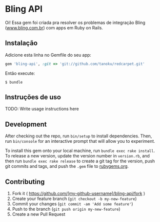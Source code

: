 # Bling API

Oi! Essa gem foi criada pra resolver os problemas de integração Bling (www.bling.com.br)
com apps em Ruby on Rails.


## Instalação

Adicione esta linha no Gemfile do seu app:

```ruby
gem 'bling-api', :git => 'git://github.com/tanoku/redcarpet.git'
```

Então execute:

    $ bundle

## Instruções de uso

TODO: Write usage instructions here

## Development

After checking out the repo, run `bin/setup` to install dependencies. Then, run `bin/console` for an interactive prompt that will allow you to experiment.

To install this gem onto your local machine, run `bundle exec rake install`. To release a new version, update the version number in `version.rb`, and then run `bundle exec rake release` to create a git tag for the version, push git commits and tags, and push the `.gem` file to [rubygems.org](https://rubygems.org).

## Contributing

1. Fork it ( https://github.com/[my-github-username]/bling-api/fork )
2. Create your feature branch (`git checkout -b my-new-feature`)
3. Commit your changes (`git commit -am 'Add some feature'`)
4. Push to the branch (`git push origin my-new-feature`)
5. Create a new Pull Request
